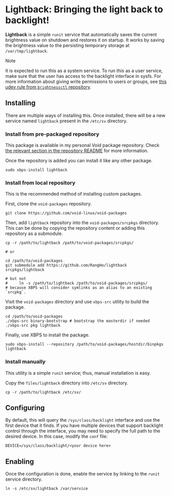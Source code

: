 # Lightback: Bringing the light back to backlight!

**Lightback** is a simple `runit` service that automatically saves the current brightness value on shutdown and restores it on startup.
It works by saving the brightness value to the persisting temporary storage at `/var/tmp/lightback`.

> [!NOTE]
> It is expected to run this as a system service.
> To run this as a user service, make sure that the user has access to the backlight interface in sysfs.
> For more information about giving write permissions to users or groups, see [this udev rule from `brightnessctl` repository](https://github.com/Hummer12007/brightnessctl/blob/master/90-brightnessctl.rules).

## Installing

There are multiple ways of installing this.
Once installed, there will be a new service named `lightback` present in the `/etc/sv` directory.

### Install from pre-packaged repository

This package is available in my personal Void package repository.
Check [the relevant section in the repository README](https://github.com/RangHo/repository#void-linux-repository) for more information.

Once the repository is added you can install it like any other package.

``` shell
sudo xbps-install lightback
```

### Install from local repository

This is the recommended method of installing custom packages.

First, clone the `void-packages` repository.

``` shell
git clone https://github.com/void-linux/void-packages
```

Then, add `lightback` repository into the `void-packages/srcpkgs` directory.
This can be done by copying the repository content or adding this repository as a submodule.

``` shell
cp -r /path/to/lightback /path/to/void-packages/srcpkgs/

# or

cd /path/to/void-packages
git submodule add https://github.com/RangHo/lightback srcpkgs/lightback

# but not
#     ln -s /path/to/lightback /path/to/void-packages/srcpkgs/
# because XBPS will consider symlinks as an alias to an existing `srcpkg`.
```

Visit the `void-packages` directory and use `xbps-src` utility to build the package.

``` shell
cd /path/to/void-packages
./xbps-src binary-bootstrap # bootstrap the masterdir if needed
./xbps-src pkg lightback
```

Finally, use XBPS to install the package.

``` shell
sudo xbps-install --repository /path/to/void-packages/hostdir/binpkgs lightback
```

### Install manually

This utility is a simple `runit` service; thus, manual installation is easy.

Copy the `files/lightback` directory into `/etc/sv` directory.

``` shell
cp -r /path/to/lightback /etc/sv/
```

## Configuring

By default, this will query the `/sys/class/backlight` interface and use the first device that it finds.
If you have multiple devices that support backlight control through the interface, you may need to specify the full path to the desired device.
In this case, modify the `conf` file:

``` shell
DEVICE=/sys/class/backlight/<your device here>
```

## Enabling

Once the configuration is done, enable the service by linking to the `runit` service directory.

``` shell
ln -s /etc/sv/lightback /var/service
```
